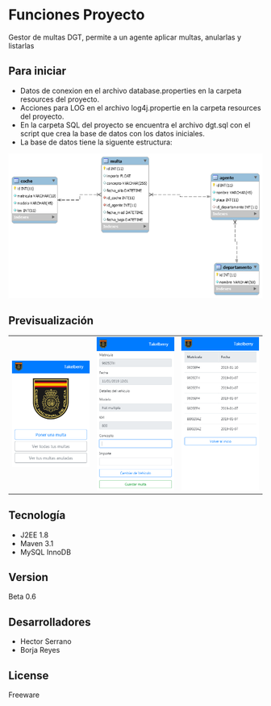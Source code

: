 # Funciones Proyecto

Gestor de multas DGT, permite a un agente aplicar multas, anularlas y listarlas 
## Para iniciar

* Datos de conexion en el archivo database.properties en la carpeta resources del proyecto.
* Acciones para LOG en el archivo log4j.propertie en la carpeta resources del proyecto.
* En la carpeta SQL del proyecto se encuentra el archivo dgt.sql con el script que crea la base de datos con los datos iniciales.
* La base de datos tiene la siguente estructura:

<img src="https://github.com/AjRoBSeYeR/PruebasIpartek/blob/master/dgt/src/main/resources/eer.png">


## Previsualización

<table>
<tr>
	<td width="33%"><img  src="https://github.com/AjRoBSeYeR/PruebasIpartek/blob/master/dgt/src/main/resources/dgt.png"></td>
	<td width="33%"><img  src="https://github.com/AjRoBSeYeR/PruebasIpartek/blob/master/dgt/src/main/resources/dgt2.png"></td>
	<td width="33%"><img src="https://github.com/AjRoBSeYeR/PruebasIpartek/blob/master/dgt/src/main/resources/dgt3.png"></td>
</tr>
</table>




</div>

## Tecnología

* J2EE 1.8
* Maven 3.1
* MySQL InnoDB

## Version

Beta 0.6

## Desarrolladores

* Hector Serrano
* Borja Reyes


## License

Freeware

